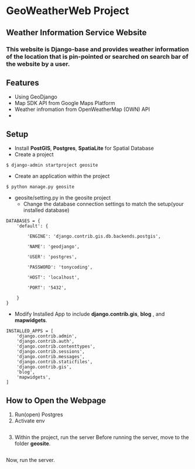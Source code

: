 # GeoWeatherWeb Project

Weather Information Service Website
-----

### This website is Django-base and provides weather information of the location that is pin-pointed or searched on search bar of the website by a user. 

Features
-----
- Using GeoDjango
- Map SDK API from Google Maps Platform
- Weather infromation from OpenWeatherMap (OWN) API
- 


Setup
-----

- Install **PostGIS**, **Postgres**, **SpatiaLite** for Spatial Database
- Create a project 
```
$ django-admin startproject geosite
```
- Create an application within the project 
```
$ python manage.py geosite 
```
- geosite/setting.py in the geosite project
    - Change the database connection settings to match the setup(your installed database)
```
DATABASES = {
    'default': {

        'ENGINE': 'django.contrib.gis.db.backends.postgis',

        'NAME': 'geodjango',

        'USER': 'postgres',

        'PASSWORD': 'tonycoding',

        'HOST': 'localhost',

        'PORT': '5432',

    }
}
```
-    Modify Installed App to include **django.contrib.gis**, **blog** , and **mapwidgets**.
```
INSTALLED_APPS = [
    'django.contrib.admin',
    'django.contrib.auth',
    'django.contrib.contenttypes',
    'django.contrib.sessions',
    'django.contrib.messages',
    'django.contrib.staticfiles',
    'django.contrib.gis',
    'blog',
    'mapwidgets',
]
```




How to Open the Webpage
-----
1. Run(open) Postgres
2. Activate env
```$ source env/bin/activate
```
3. Within the project, run the server
Before running the server, move to the folder **geosite**.
```$ cd geosite
```
Now, run the server.
```$ python manage.py runserver
```
